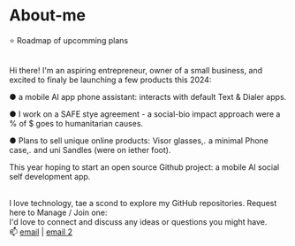 # About-me
⭐ Roadmap of upcomming plans <br><br>


Hi there! I'm an aspiring entrepreneur, owner of a small business, and excited to finaly be launching a few products this 2024:<br>

 ● a mobile AI app phone assistant: interacts with default Text & Dialer apps.<br>

 ● I work on a SAFE stye agreement - a social-bio impact approach were a % of $ goes to humanitarian causes.<br>

 ● Plans to sell unique online products: Visor glasses,. a minimal Phone case,. and uni Sandles (were on iether foot).<br>

This year hoping to start an open source Github project: a mobile AI social self development app. <br><br>

I love technology, tae a scond to explore my GitHub repositories. Request here to Manage / Join one: <br>
I'd love to connect and discuss any ideas or questions you might have.<br>
📫  <a href="mailto: support@bowhip.org">email</a> | <a href="mailto: adkinscc@gmailcom">email 2</a>
